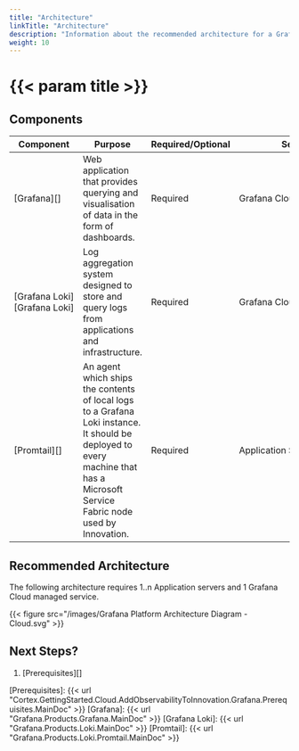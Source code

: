```yaml
---
title: "Architecture"
linkTitle: "Architecture"
description: "Information about the recommended architecture for a Grafana platform installation."
weight: 10
---
```


# {{< param title >}}

## Components

| Component | Purpose | Required/Optional |Server Role |
|-----------|---------|----------|------------|
| [Grafana][] | Web application that provides querying and visualisation of data in the form of dashboards. | Required | Grafana&nbsp;Cloud&nbsp;managed&nbsp;service |
| [Grafana&nbsp;Loki][Grafana Loki] | Log aggregation system designed to store and query logs from applications and infrastructure. | Required | Grafana&nbsp;Cloud&nbsp;managed&nbsp;service |
| [Promtail][] | An agent which ships the contents of local logs to a Grafana Loki instance. It should be deployed to every machine that has a Microsoft Service Fabric node used by Innovation. | Required | Application&nbsp;Server |

## Recommended Architecture

The following architecture requires 1..n Application servers and 1 Grafana Cloud managed service.

{{< figure src="/images/Grafana Platform Architecture Diagram - Cloud.svg" >}}

## Next Steps?

1. [Prerequisites][]

[Prerequisites]: {{< url "Cortex.GettingStarted.Cloud.AddObservabilityToInnovation.Grafana.Prerequisites.MainDoc" >}}
[Grafana]: {{< url "Grafana.Products.Grafana.MainDoc" >}}
[Grafana Loki]: {{< url "Grafana.Products.Loki.MainDoc" >}}
[Promtail]: {{< url "Grafana.Products.Loki.Promtail.MainDoc" >}}
